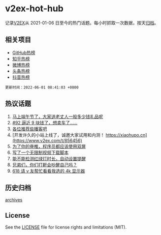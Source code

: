 # v2ex-hot-hub

 记录[V2EX](https://www.v2ex.com/)从 2021-01-06 日至今的热门话题。每小时抓取一次数据，按天[归档](archives)。
 
 ## 相关项目

- [GitHub热榜](https://github.com/snaildev/github-hot-hub)
- [知乎热榜](https://github.com/snaildev/zhihu-hot-hub)
- [微博热榜](https://github.com/snaildev/weibo-hot-hub)
- [头条热榜](https://github.com/snaildev/toutiao-hot-hub)
- [抖音热榜](https://github.com/snaildev/douyin-hot-hub)


 `更新时间：2022-06-01 08:41:03 +0800`

## 热议话题

1. [马上端午节了，大家送老丈人一般多少钱礼品呢](https://www.v2ex.com/t/856362)
1. [#92 逼近 9 块钱了，想卖车了……](https://www.v2ex.com/t/856405)
1. [各位推荐些播客吧](https://www.v2ex.com/t/856357)
1. [开发许久的小站上线了，诚邀大家试用和内测！ https://xiaohupo.cn](https://www.v2ex.com/t/856456)
1. [为了你的脊椎，程序员都应该使用双屏](https://www.v2ex.com/t/856383)
1. [写了一个无限制视频下载脚本](https://www.v2ex.com/t/856510)
1. [能不能检测红绿灯时长，自动设置提醒](https://www.v2ex.com/t/856361)
1. [兄弟们，你们打鼾会吵醒自己吗？](https://www.v2ex.com/t/856382)
1. [618 请 v 友帮忙看看我选的 4k 显示器](https://www.v2ex.com/t/856413)

## 历史归档

[archives](archives)

## License

See the [LICENSE](LICENSE) file for license rights and limitations (MIT).
